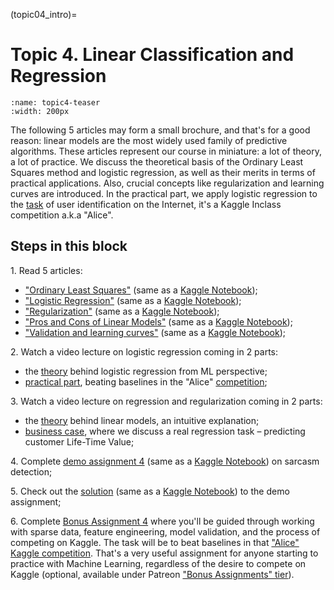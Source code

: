 (topic04_intro)=

# Topic 4. Linear Classification and Regression

```{figure} /_static/img/topic4-teaser.png
:name: topic4-teaser
:width: 200px
```

The following 5 articles may form a small brochure, and that's for a good reason: linear models are the most widely used family of predictive algorithms. These articles represent our course in miniature: a lot of theory, a lot of practice. We discuss the theoretical basis of the Ordinary Least Squares method and logistic regression, as well as their merits in terms of practical applications. Also, crucial concepts like regularization and learning curves are introduced. In the practical part, we apply logistic regression to the [task](https://inclass.kaggle.com/c/catch-me-if-you-can-intruder-detection-through-webpage-session-tracking2) of user identification on the Internet, it's a Kaggle Inclass competition a.k.a "Alice".


## Steps in this block

1\. Read 5 articles:
 - ["Ordinary Least Squares"](topic04_part1) (same as a [Kaggle Notebook](https://www.kaggle.com/kashnitsky/topic-4-linear-models-part-1-ols));
 - ["Logistic Regression"](topic04_part2) (same as a [Kaggle Notebook](https://www.kaggle.com/kashnitsky/topic-4-linear-models-part-2-classification));
 - ["Regularization"](topic04_part3) (same as a [Kaggle Notebook](https://www.kaggle.com/kashnitsky/topic-4-linear-models-part-3-regularization));
 - ["Pros and Cons of Linear Models"](topic04_part4) (same as a [Kaggle Notebook](https://www.kaggle.com/kashnitsky/topic-4-linear-models-part-4-more-of-logit));
 - ["Validation and learning curves"](topic04_part5) (same as a [Kaggle Notebook](https://www.kaggle.com/kashnitsky/topic-4-linear-models-part-5-validation));

2\. Watch a video lecture on logistic regression coming in 2 parts:
 - the [theory](https://www.youtube.com/watch?v=l3jiw-N544s) behind logistic regression from ML perspective;
 - [practical part](https://www.youtube.com/watch?v=7o0SWgY89i8), beating baselines in the "Alice" [competition](https://inclass.kaggle.com/c/catch-me-if-you-can-intruder-detection-through-webpage-session-tracking2);

3\. Watch a video lecture on regression and regularization coming in 2 parts:
 - the [theory](https://youtu.be/ne-MfRfYs_c) behind linear models, an intuitive explanation;
 - [business case](https://youtu.be/B8yIaIEMyIc), where we discuss a real regression task – predicting customer Life-Time Value;

4\. Complete [demo assignment 4](assignment04) (same as a [Kaggle Notebook](https://www.kaggle.com/kashnitsky/a4-demo-sarcasm-detection-with-logit)) on sarcasm detection;

5\. Check out the [solution](assignment04_solution) (same as a [Kaggle Notebook](https://www.kaggle.com/kashnitsky/a4-demo-sarcasm-detection-with-logit-solution)) to the demo assignment;

6\. Complete [Bonus Assignment 4](https://www.patreon.com/ods_mlcourse) where you'll be guided through working with sparse data, feature engineering, model validation, and the process of competing on Kaggle. The task will be to beat baselines in that ["Alice" Kaggle competition](https://www.kaggle.com/c/catch-me-if-you-can-intruder-detection-through-webpage-session-tracking2). That's a very useful assignment for anyone starting to practice with Machine Learning, regardless of the desire to compete on Kaggle (optional, available under Patreon ["Bonus Assignments" tier](https://www.patreon.com/ods_mlcourse)).
